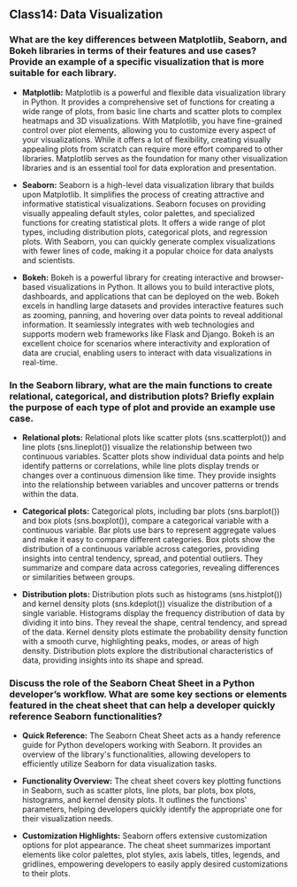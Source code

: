 ## Class14: Data Visualization

### What are the key differences between Matplotlib, Seaborn, and Bokeh libraries in terms of their features and use cases? Provide an example of a specific visualization that is more suitable for each library.

- **Matplotlib:** Matplotlib is a powerful and flexible data visualization library in Python. It provides a comprehensive set of functions for creating a wide range of plots, from basic line charts and scatter plots to complex heatmaps and 3D visualizations. With Matplotlib, you have fine-grained control over plot elements, allowing you to customize every aspect of your visualizations. While it offers a lot of flexibility, creating visually appealing plots from scratch can require more effort compared to other libraries. Matplotlib serves as the foundation for many other visualization libraries and is an essential tool for data exploration and presentation.

- **Seaborn:** Seaborn is a high-level data visualization library that builds upon Matplotlib. It simplifies the process of creating attractive and informative statistical visualizations. Seaborn focuses on providing visually appealing default styles, color palettes, and specialized functions for creating statistical plots. It offers a wide range of plot types, including distribution plots, categorical plots, and regression plots. With Seaborn, you can quickly generate complex visualizations with fewer lines of code, making it a popular choice for data analysts and scientists.

- **Bokeh:** Bokeh is a powerful library for creating interactive and browser-based visualizations in Python. It allows you to build interactive plots, dashboards, and applications that can be deployed on the web. Bokeh excels in handling large datasets and provides interactive features such as zooming, panning, and hovering over data points to reveal additional information. It seamlessly integrates with web technologies and supports modern web frameworks like Flask and Django. Bokeh is an excellent choice for scenarios where interactivity and exploration of data are crucial, enabling users to interact with data visualizations in real-time.

### In the Seaborn library, what are the main functions to create relational, categorical, and distribution plots? Briefly explain the purpose of each type of plot and provide an example use case.

- **Relational plots:** Relational plots like scatter plots (sns.scatterplot()) and line plots (sns.lineplot()) visualize the relationship between two continuous variables. Scatter plots show individual data points and help identify patterns or correlations, while line plots display trends or changes over a continuous dimension like time. They provide insights into the relationship between variables and uncover patterns or trends within the data.

- **Categorical plots:** Categorical plots, including bar plots (sns.barplot()) and box plots (sns.boxplot()), compare a categorical variable with a continuous variable. Bar plots use bars to represent aggregate values and make it easy to compare different categories. Box plots show the distribution of a continuous variable across categories, providing insights into central tendency, spread, and potential outliers. They summarize and compare data across categories, revealing differences or similarities between groups.

- **Distribution plots:** Distribution plots such as histograms (sns.histplot()) and kernel density plots (sns.kdeplot()) visualize the distribution of a single variable. Histograms display the frequency distribution of data by dividing it into bins. They reveal the shape, central tendency, and spread of the data. Kernel density plots estimate the probability density function with a smooth curve, highlighting peaks, modes, or areas of high density. Distribution plots explore the distributional characteristics of data, providing insights into its shape and spread.

### Discuss the role of the Seaborn Cheat Sheet in a Python developer’s workflow. What are some key sections or elements featured in the cheat sheet that can help a developer quickly reference Seaborn functionalities?

- **Quick Reference:** The Seaborn Cheat Sheet acts as a handy reference guide for Python developers working with Seaborn. It provides an overview of the library's functionalities, allowing developers to efficiently utilize Seaborn for data visualization tasks.

- **Functionality Overview:** The cheat sheet covers key plotting functions in Seaborn, such as scatter plots, line plots, bar plots, box plots, histograms, and kernel density plots. It outlines the functions' parameters, helping developers quickly identify the appropriate one for their visualization needs.

- **Customization Highlights:** Seaborn offers extensive customization options for plot appearance. The cheat sheet summarizes important elements like color palettes, plot styles, axis labels, titles, legends, and gridlines, empowering developers to easily apply desired customizations to their plots.
